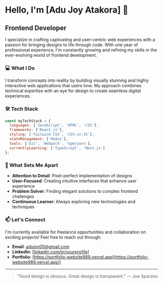 # Hello, I'm [Adu Joy Atakora] 👋

## Frontend Developer

I specialize in crafting captivating and user-centric web experiences with a passion for bringing designs to life through code. With one year of professional experience, I'm constantly growing and refining my skills in the ever-evolving world of frontend development.

### 💻 What I Do

I transform concepts into reality by building visually stunning and highly interactive web applications that users love. My approach combines technical expertise with an eye for design to create seamless digital experiences.

### 🛠️ Tech Stack

```javascript
const myTechStack = {
  languages: ['JavaScript', 'HTML', 'CSS'],
  frameworks: ['React.js'],
  styling: ['Tailwind CSS', 'CSS-in-JS'],
  stateManagement: ['Redux'],
  tools: ['Git', 'Webpack', 'npm/yarn'],
  currentlyLearning: ['TypeScript', 'Next.js']
};
```

### 🚀 What Sets Me Apart

- **Attention to Detail**: Pixel-perfect implementation of designs
- **User-Focused**: Creating intuitive interfaces that enhance user experience
- **Problem Solver**: Finding elegant solutions to complex frontend challenges
- **Continuous Learner**: Always exploring new technologies and techniques

### 📫 Let's Connect

I'm currently available for freelance opportunities and collaboration on exciting projects! Feel free to reach out through:

- **Email**: [adujoy05@gmail.com](mailto:adujoy05@gmail.com)
- **LinkedIn**: [[linkedin.com/in/yourprofile](https://www.linkedin.com/in/joy-adu989/)]
- **Portfolio**: [https://portfolio-website989.vercel.app](https://portfolio-website989.vercel.app/)

---

> "Good design is obvious. Great design is transparent." — Joe Sparano

